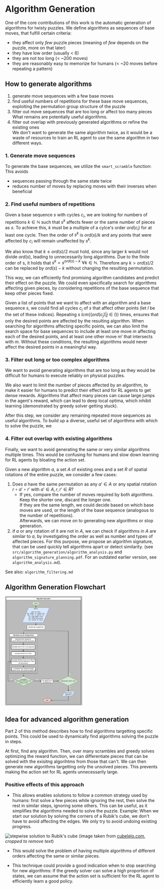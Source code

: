 # Algorithm Generation

One of the core contributions of this work is the automatic generation of algorithms for twisty puzzles. We define algorithms as sequences of base moves, that fulfill certain criteria:
- they affect only _few_ puzzle pieces (meaning of _few_ depends on the puzzle, more on that later)
- they have low order (usually < 6)
- they are not too long (< ~200 moves)
- they are reasonably easy to memorize for humans (< ~20 moves before repeating a pattern)

## How to generate algorithms
1. generate move sequences with a few base moves
2. find useful numbers of repetitions for these base move sequences, exploiting the permutation group structure of the puzzle
3. filter out move sequences that are too long or affect too many pieces  
   What remains are potentially useful algorithms.
4. filter out overlap with previously generated algorithms or refine the existing ones  
   We don't want to generate the same algorithm twice, as it would be a waste of resources to train an RL agent to use the same algorithm in two different ways.

### 1. Generate move sequences
To generate the base sequences, we utilize the `smart_scramble` function: This avoids
- sequences passing through the same state twice
- reduces number of moves by replacing moves with their inverses when beneficial

### 2. Find useful numbers of repetitions
Given a base sequence $s$ with cycles $c_i$, we are looking for numbers of repetitions $k \in \mathbb{N}$ such that $s^k$ affects fewer or the same number of pieces as $s$. To achieve this, $k$ must be a multiple of a cylce's order $ord(c_i)$ for at least one cycle. Then the order of $s^k$ is $ord(s)/k$ and any points that were affected by $c_i$ will remain unaffected by $s^k$.

We also know that $k\leq ord(s)/2$ must hold, since any larger $k$ would not divide $ord(s)$, leading to unnecessarily long algorithms. Due to the finite order of s, it holds that $s^k = s^{ord(s)-k} \,\, \forall k \in \mathbb{N}$. Therefore any $k > ord(s)/2$ can be replaced by $ord(s)-k$ without changing the resulting permutation.

This way, we can efficiently find promising algorithm candidates and predict their effect on the puzzle. We could even specifically search for algorithms affecting given pieces, by considering repetitions of the base sequence that keep other pieces fixed.

Given a list of points that we want to affect with an algorithm and a base sequence $s$, we could find all cycles $c_j$ of $s$ that affect other points (let $I$ be the set of these indices). Repeating $s$ $lcm(\{ord(c_j) | j \in I\})$ times, ensures that only the desired points are affected by the resulting algorithm.
When searching for algorithms affecting specific points, we can also limit the search space for base sequences to include at least one move $m$ affecting each of the desired points, and at least one other move $m'$ that intersects with $m$. Without these conditions, the resulting algorithms would never affect the desired points in a meaningful way.

### 3. Filter out long or too complex algorithms
We want to avoid generating algorithms that are too long as they would be difficult for humans to execute reliably on physical puzzles.

We also want to limit the number of pieces affected by an algorithm, to make it easier for humans to predict their effect and for RL agents to get dense rewards. Algorithms that affect  many pieces can cause large jumps in the agent's reward, which can lead to deep local optima, which inhibit learning (demonstrated by greedy solver getting stuck).

After this step, we consider any remaining repeated move sequences as useful algorithms. To build up a diverse, useful set of algorithms with which to solve the puzzle, we 

### 4. Filter out overlap with existing algorithms
Finally, we want to avoid generating the same or very similar algorithms multiple times. This would be confusing for humans and slow down learning for RL agents by bloating the action set.

Given a new algorithm $a$, a set $A$ of existing ones and a set $R$ of spatial rotations of the entire puzzle, we consider a few cases:
1. Does $a$ have the same permutation as any $a' \in A$ or any spatial rotation $r \circ a' \circ r'$ with $a' \in A, r, r' \in R$?  
   - If yes, compare the number of moves required by both algorithms. Keep the shorter one, discard the longer one.  
        If they are the same length, we could decide based on which base moves are used, or the length of the base sequence (analogous to the number of repetitions).  
        Afterwards, we can move on to generating new algorithms or stop generation.
2. if $a$ or any rotation of it are not in $A$, we can check if algorithms in $A$ are similar to $a$, by investigating the order as well as number and types of affected pieces. For this purpose, we propose an algorithm signature, that can be used quickly tell algorithms apart or detect similarity. (see `src/algorithm_generation/algorithm_analysis.py` and `algorithm_signature_planning.pdf`. For an outdated earlier version, see `algorithm_analysis.md`).

See also: `algorithm_filtering.md`


## Algorithm Generation Flowchart
<!-- ![algorithm generation flowchart](algorithm_generation_flowchart.png) -->
<!-- smaller html image: -->
<img src="algorithm_generation_flowchart.png" alt="algorithm generation flowchart" width="50%"/>


## Idea for advanced algorithm generation
Part 2 of this method describes how to find algorithms targetting specific points. This could be used to dynamically find algorithms solving the puzzle in steps.

At first, find any algorithm. Then, over many scrambles and greedy solves optimizing the reward function, we can differentiate pieces that can be solved with the exisitng algorihtms from those that can't. We can then generate new algorithms targetting only the unsolved pieces. This prevents making the action set for RL agents unnecessarily large.

### Positive effects of this approach

- This allows enables solutions to follow a common strategy used by humans: first solve a few pieces while ignoring the rest, then solve the rest in similar steps, ignoring some others.
This can be useful, as it simplifies the algorithms needed to solve the puzzle.
Example: When we start our solution by solving the corners of a Rubik's cube, we don't have to avoid affecting the edges. We only try to avoid undoing existing progress.

![stepwise solution to Rubik's cube](stepwise_rubiks_cube_solution.jpg)
(image taken from [cubelelo.com](https://www.cubelelo.com/cdn/shop/articles/how_to_solve_rubiks_cube_1200x.jpg?v=1669713926), _cropped to remove text_) <!-- TODO: replace with own image -->

- This would solve the problem of having multiple algorithms of different orders affecting the same or similar pieces.

- This technique could provide a good indication when to stop searching for new algorithms: If the greedy solver can solve a high proportion of states, we can assume that the action set is sufficient for the RL agent to efficiently learn a good policy.


